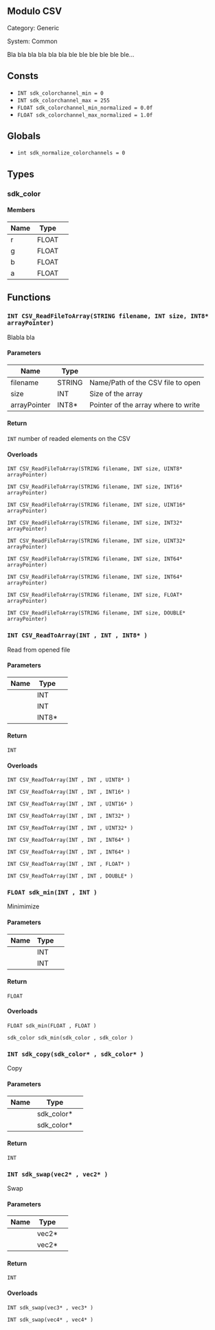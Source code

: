 Modulo CSV
----------

Category: Generic

System: Common




Bla bla bla bla bla bla
ble ble ble ble ble ble...
 

## Consts

 * `INT sdk_colorchannel_min = 0`
 * `INT sdk_colorchannel_max = 255`
 * `FLOAT sdk_colorchannel_min_normalized = 0.0f`
 * `FLOAT sdk_colorchannel_max_normalized = 1.0f`


## Globals

 * `int sdk_normalize_colorchannels = 0`


## Types

### sdk_color

#### Members

| Name              | Type        |                                      |
|-------------------|-------------|--------------------------------------|
| r                 | FLOAT       |                                      |
| g                 | FLOAT       |                                      |
| b                 | FLOAT       |                                      |
| a                 | FLOAT       |                                      |



## Functions

### `INT CSV_ReadFileToArray(STRING filename, INT size, INT8* arrayPointer)`


Blabla bla

#### Parameters

| Name              | Type        |                                      |
|-------------------|-------------|--------------------------------------|
| filename          | STRING      | Name/Path of the CSV file to open    |
| size              | INT         | Size of the array                    |
| arrayPointer      | INT8*       | Pointer of the array where to write  |

#### Return

`INT` number of readed elements on the CSV

#### Overloads

```gemix
INT CSV_ReadFileToArray(STRING filename, INT size, UINT8* arrayPointer)
```
```gemix
INT CSV_ReadFileToArray(STRING filename, INT size, INT16* arrayPointer)
```
```gemix
INT CSV_ReadFileToArray(STRING filename, INT size, UINT16* arrayPointer)
```
```gemix
INT CSV_ReadFileToArray(STRING filename, INT size, INT32* arrayPointer)
```
```gemix
INT CSV_ReadFileToArray(STRING filename, INT size, UINT32* arrayPointer)
```
```gemix
INT CSV_ReadFileToArray(STRING filename, INT size, INT64* arrayPointer)
```
```gemix
INT CSV_ReadFileToArray(STRING filename, INT size, INT64* arrayPointer)
```
```gemix
INT CSV_ReadFileToArray(STRING filename, INT size, FLOAT* arrayPointer)
```
```gemix
INT CSV_ReadFileToArray(STRING filename, INT size, DOUBLE* arrayPointer)
```


### `INT CSV_ReadToArray(INT , INT , INT8* )`

 Read from opened file 
#### Parameters

| Name              | Type        |                                      |
|-------------------|-------------|--------------------------------------|
|                   | INT         |                                      |
|                   | INT         |                                      |
|                   | INT8*       |                                      |

#### Return

`INT`

#### Overloads

```gemix
INT CSV_ReadToArray(INT , INT , UINT8* )
```
```gemix
INT CSV_ReadToArray(INT , INT , INT16* )
```
```gemix
INT CSV_ReadToArray(INT , INT , UINT16* )
```
```gemix
INT CSV_ReadToArray(INT , INT , INT32* )
```
```gemix
INT CSV_ReadToArray(INT , INT , UINT32* )
```
```gemix
INT CSV_ReadToArray(INT , INT , INT64* )
```
```gemix
INT CSV_ReadToArray(INT , INT , INT64* )
```
```gemix
INT CSV_ReadToArray(INT , INT , FLOAT* )
```
```gemix
INT CSV_ReadToArray(INT , INT , DOUBLE* )
```


### `FLOAT sdk_min(INT , INT )`

 Minimimize 
#### Parameters

| Name              | Type        |                                      |
|-------------------|-------------|--------------------------------------|
|                   | INT         |                                      |
|                   | INT         |                                      |

#### Return

`FLOAT`

#### Overloads

```gemix
FLOAT sdk_min(FLOAT , FLOAT )
```
```gemix
sdk_color sdk_min(sdk_color , sdk_color )
```


### `INT sdk_copy(sdk_color* , sdk_color* )`

 Copy 
#### Parameters

| Name              | Type        |                                      |
|-------------------|-------------|--------------------------------------|
|                   | sdk_color*  |                                      |
|                   | sdk_color*  |                                      |

#### Return

`INT`



### `INT sdk_swap(vec2* , vec2* )`

 Swap 
#### Parameters

| Name              | Type        |                                      |
|-------------------|-------------|--------------------------------------|
|                   | vec2*       |                                      |
|                   | vec2*       |                                      |

#### Return

`INT`

#### Overloads

```gemix
INT sdk_swap(vec3* , vec3* )
```
```gemix
INT sdk_swap(vec4* , vec4* )
```


